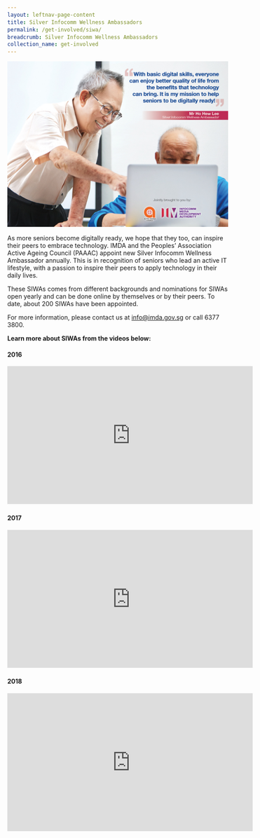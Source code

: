 ```yaml
---
layout: leftnav-page-content
title: Silver Infocomm Wellness Ambassadors
permalink: /get-involved/siwa/
breadcrumb: Silver Infocomm Wellness Ambassadors
collection_name: get-involved
---
```


![siwa](/images/get-involved/siwa/siwa.jpg)

As more seniors become digitally ready, we hope that they too, can inspire their peers to embrace technology.
IMDA and the Peoples’ Association Active Ageing Council (PAAAC) appoint new Silver Infocomm Wellness Ambassador annually. This is in recognition of seniors who lead an active IT lifestyle, with a passion to inspire their peers to apply technology in their daily lives.<br>

These SIWAs comes from different backgrounds and nominations for SIWAs open yearly and can be done online by themselves or by their peers. To date, about 200 SIWAs have been appointed.<br>

For more information, please contact us at info@imda.gov.sg or call 6377 3800.<br>


**Learn more about SIWAs from the videos below:**<br>

#### 2016<br>
<div class="bp-youtube">
  <iframe width="560" height="315" src="https://www.youtube.com/embed/qNVb5Np7aB0" frameborder="0" allow="accelerometer; autoplay; encrypted-media; gyroscope; picture-in-picture" allowfullscreen></iframe>
  </div>
  
#### 2017<br>  
<div class="bp-youtube">
  <iframe width="560" height="315" src="https://www.youtube.com/embed/mo5EsEuG24M" frameborder="0" allow="accelerometer; autoplay; encrypted-media; gyroscope; picture-in-picture" allowfullscreen></iframe>
  </div>
 
#### 2018<br> 
<div class="bp-youtube">
  <iframe width="560" height="315" src="https://www.youtube.com/embed/FSM_UdPTX0U" frameborder="0" allow="accelerometer; autoplay; encrypted-media; gyroscope; picture-in-picture" allowfullscreen></iframe>
  </div>


